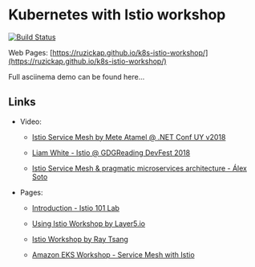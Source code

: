 # Kubernetes with Istio workshop

[![Build Status](https://travis-ci.com/ruzickap/k8s-istio-workshop.svg?branch=master)](https://travis-ci.com/ruzickap/k8s-istio-workshop)

Web Pages: [https://ruzickap.github.io/k8s-istio-workshop/](https://ruzickap.github.io/k8s-istio-workshop/)

Full asciinema demo can be found here...

## Links

* Video:

  * [Istio Service Mesh by Mete Atamel @ .NET Conf UY v2018](https://www.youtube.com/watch?v=sh0F7FMFVSI)

  * [Liam White - Istio @ GDGReading DevFest 2018](https://www.youtube.com/watch?v=RVScqW8_liw)

  * [Istio Service Mesh & pragmatic microservices architecture - Álex Soto](https://www.youtube.com/watch?v=OAW5rbttic0)

* Pages:

  * [Introduction - Istio 101 Lab](https://istio101.gitbook.io/lab/workshop/)

  * [Using Istio Workshop by Layer5.io](https://github.com/leecalcote/istio-service-mesh-workshop)

  * [Istio Workshop by Ray Tsang](https://github.com/retroryan/istio-workshop)

  * [Amazon EKS Workshop - Service Mesh with Istio](https://eksworkshop.com/servicemesh/)
